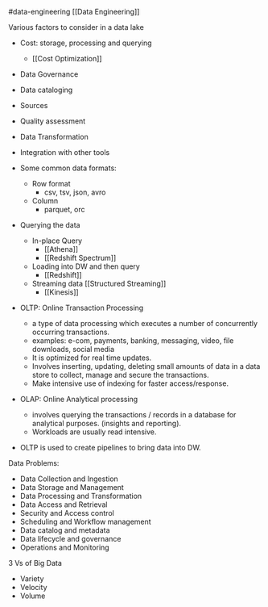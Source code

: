 #data-engineering [[Data Engineering]]

Various factors to consider in a data lake
* Cost: storage, processing and querying
	* [[Cost Optimization]]
* Data Governance
* Data cataloging
* Sources
* Quality assessment
* Data Transformation
* Integration with other tools
* Some common data formats:
	* Row format
		* csv, tsv, json, avro
	* Column
		* parquet, orc
* Querying the data
	* In-place Query
		* [[Athena]]
		* [[Redshift Spectrum]]
	* Loading into DW and then query
		* [[Redshift]]
	* Streaming data [[Structured Streaming]]
		* [[Kinesis]]



* OLTP: Online Transaction Processing
	* a type of data processing which executes a number of concurrently occurring transactions.
	* examples: e-com, payments, banking, messaging, video, file downloads, social media
	* It is optimized for real time updates.
	* Involves inserting, updating, deleting small amounts of data in a data store to collect, manage and secure the transactions.
	* Make intensive use of indexing for faster access/response.
* OLAP: Online Analytical processing
	* involves querying the transactions / records in a database for analytical purposes. (insights and reporting).
	* Workloads are usually read intensive.

* OLTP is used to create pipelines to bring data into DW.

Data Problems:
* Data Collection and Ingestion
* Data Storage and Management
* Data Processing and Transformation
* Data Access and Retrieval
* Security and Access control
* Scheduling and Workflow management
* Data catalog and metadata
* Data lifecycle and governance
* Operations and Monitoring


3 Vs of Big Data
* Variety
* Velocity
* Volume

